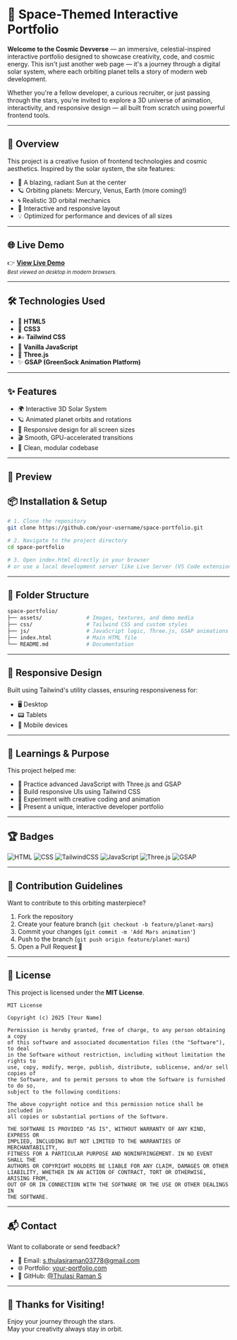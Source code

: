 # 🌌 Space-Themed Interactive Portfolio

**Welcome to the Cosmic Devverse** — an immersive, celestial-inspired interactive portfolio designed to showcase creativity, code, and cosmic energy. This isn't just another web page — it's a journey through a digital solar system, where each orbiting planet tells a story of modern web development.

Whether you're a fellow developer, a curious recruiter, or just passing through the stars, you're invited to explore a 3D universe of animation, interactivity, and responsive design — all built from scratch using powerful frontend tools.


---

## 🚀 Overview

This project is a creative fusion of frontend technologies and cosmic aesthetics. Inspired by the solar system, the site features:

- 🔆 A blazing, radiant Sun at the center  
- 🪐 Orbiting planets: Mercury, Venus, Earth (more coming!)  
- 🌀 Realistic 3D orbital mechanics  
- 🧩 Interactive and responsive layout  
- 💡 Optimized for performance and devices of all sizes  

---

## 🌐 Live Demo

👉 [**View Live Demo**](https://your-live-demo-link.com)  
<sub>*Best viewed on desktop in modern browsers.*</sub>

---

## 🛠️ Technologies Used

- 🧱 **HTML5**  
- 🎨 **CSS3**  
- 🌬️ **Tailwind CSS**  
- 🧠 **Vanilla JavaScript**  
- 🌌 **Three.js**  
- ✨ **GSAP (GreenSock Animation Platform)**  

---

## ✨ Features

- 🌍 Interactive 3D Solar System  
- 🪐 Animated planet orbits and rotations  
- 📱 Responsive design for all screen sizes  
- 🎬 Smooth, GPU-accelerated transitions  
- 🧼 Clean, modular codebase  

---

## 📸 Preview


## 📦 Installation & Setup

```bash
# 1. Clone the repository
git clone https://github.com/your-username/space-portfolio.git

# 2. Navigate to the project directory
cd space-portfolio

# 3. Open index.html directly in your browser
# or use a local development server like Live Server (VS Code extension)
```

---

## 📁 Folder Structure

```bash
space-portfolio/
├── assets/              # Images, textures, and demo media
├── css/                 # Tailwind CSS and custom styles
├── js/                  # JavaScript logic, Three.js, GSAP animations
├── index.html           # Main HTML file
└── README.md            # Documentation
```

---

## 📱 Responsive Design

Built using Tailwind's utility classes, ensuring responsiveness for:

- 🖥️ Desktop
- 📟 Tablets
- 📱 Mobile devices

---

## 🧠 Learnings & Purpose

This project helped me:

- 🔧 Practice advanced JavaScript with Three.js and GSAP  
- 📐 Build responsive UIs using Tailwind CSS  
- 🧪 Experiment with creative coding and animation  
- 🎯 Present a unique, interactive developer portfolio

---

## 🏆 Badges

![HTML](https://img.shields.io/badge/HTML5-E34F26?style=for-the-badge&logo=html5&logoColor=white)
![CSS](https://img.shields.io/badge/CSS3-1572B6?style=for-the-badge&logo=css3&logoColor=white)
![TailwindCSS](https://img.shields.io/badge/Tailwind_CSS-38B2AC?style=for-the-badge&logo=tailwind-css&logoColor=white)
![JavaScript](https://img.shields.io/badge/JavaScript-F7DF1E?style=for-the-badge&logo=javascript&logoColor=black)
![Three.js](https://img.shields.io/badge/Three.js-000000?style=for-the-badge&logo=three.js&logoColor=white)
![GSAP](https://img.shields.io/badge/GSAP-88CE02?style=for-the-badge&logo=greensock&logoColor=white)

---

## 🤝 Contribution Guidelines

Want to contribute to this orbiting masterpiece?

1. Fork the repository  
2. Create your feature branch (`git checkout -b feature/planet-mars`)  
3. Commit your changes (`git commit -m 'Add Mars animation'`)  
4. Push to the branch (`git push origin feature/planet-mars`)  
5. Open a Pull Request 🚀  

---

## 📄 License

This project is licensed under the **MIT License**.

```text
MIT License

Copyright (c) 2025 [Your Name]

Permission is hereby granted, free of charge, to any person obtaining a copy
of this software and associated documentation files (the "Software"), to deal
in the Software without restriction, including without limitation the rights to
use, copy, modify, merge, publish, distribute, sublicense, and/or sell copies of
the Software, and to permit persons to whom the Software is furnished to do so,
subject to the following conditions:

The above copyright notice and this permission notice shall be included in
all copies or substantial portions of the Software.

THE SOFTWARE IS PROVIDED "AS IS", WITHOUT WARRANTY OF ANY KIND, EXPRESS OR
IMPLIED, INCLUDING BUT NOT LIMITED TO THE WARRANTIES OF MERCHANTABILITY,
FITNESS FOR A PARTICULAR PURPOSE AND NONINFRINGEMENT. IN NO EVENT SHALL THE
AUTHORS OR COPYRIGHT HOLDERS BE LIABLE FOR ANY CLAIM, DAMAGES OR OTHER
LIABILITY, WHETHER IN AN ACTION OF CONTRACT, TORT OR OTHERWISE, ARISING FROM,
OUT OF OR IN CONNECTION WITH THE SOFTWARE OR THE USE OR OTHER DEALINGS IN
THE SOFTWARE.
```

---

## 📬 Contact

Want to collaborate or send feedback?

- 📧 Email: [s.thulasiraman03778@gmail.com](mailto:s.thulasiraman03778@gmail.com)  
- 🌐 Portfolio: [your-portfolio.com](https://your-portfolio.com)  
- 🐙 GitHub: [@Thulasi Raman S](https://github.com/ThulasiRaman03778)  

---

## 🌠 Thanks for Visiting!

Enjoy your journey through the stars.  
May your creativity always stay in orbit.


